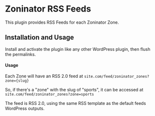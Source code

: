 # Zoninator RSS Feeds
This plugin provides RSS Feeds for each Zoninator Zone.

## Installation and Usage
Install and activate the plugin like any other WordPress plugin, then flush the permalinks.

#### Usage
Each Zone will have an RSS 2.0 feed at `site.com/feed/zoninator_zones?zone={slug}`

So, if there's a "zone" with the slug of "sports", it can be accessed at `site.com/feed/zoninator_zones?zone=sports`

The feed is RSS 2.0, using the same RSS template as the default feeds WordPress outputs.
